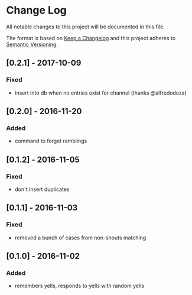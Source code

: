 # Change Log
All notable changes to this project will be documented in this file.

The format is based on [Keep a Changelog](http://keepachangelog.com/)
and this project adheres to [Semantic Versioning](http://semver.org/).

## [0.2.1] - 2017-10-09
### Fixed
- insert into db when no entries exist for channel (thanks @alfredodeza)

## [0.2.0] - 2016-11-20
### Added
- command to forget ramblings

## [0.1.2] - 2016-11-05
### Fixed
- don't insert duplicates

## [0.1.1] - 2016-11-03
### Fixed
- removed a bunch of cases from non-shouts matching

## [0.1.0] - 2016-11-02
### Added
- remembers yells, responds to yells with random yells
